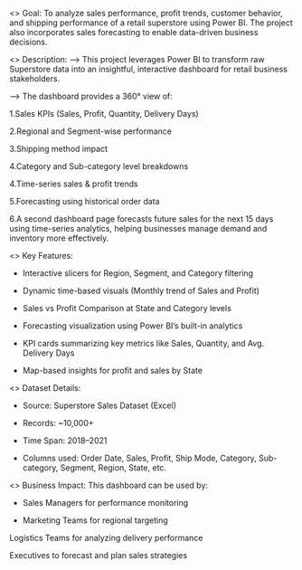 <> Goal:
To analyze sales performance, profit trends, customer behavior, and shipping performance of a retail superstore using Power BI. The project also incorporates sales forecasting to enable data-driven business decisions.

<> Description:
--> This project leverages Power BI to transform raw Superstore data into an insightful, interactive dashboard for retail business stakeholders.

--> The dashboard provides a 360° view of:

1.Sales KPIs (Sales, Profit, Quantity, Delivery Days)

2.Regional and Segment-wise performance

3.Shipping method impact

4.Category and Sub-category level breakdowns

4.Time-series sales & profit trends

5.Forecasting using historical order data

6.A second dashboard page forecasts future sales for the next 15 days using time-series analytics, helping businesses manage demand and inventory more effectively.

<> Key Features:
  - Interactive slicers for Region, Segment, and Category filtering
  
  - Dynamic time-based visuals (Monthly trend of Sales and Profit)
  
  - Sales vs Profit Comparison at State and Category levels
  
  - Forecasting visualization using Power BI’s built-in analytics
  
  - KPI cards summarizing key metrics like Sales, Quantity, and Avg. Delivery Days
  
  - Map-based insights for profit and sales by State
  
  <> Dataset Details:
   - Source: Superstore Sales Dataset (Excel)
    
   - Records: ~10,000+
    
   - Time Span: 2018–2021  
    
   - Columns used: Order Date, Sales, Profit, Ship Mode, Category, Sub-category, Segment, Region, State, etc.

<> Business Impact:
   This dashboard can be used by:
    
  - Sales Managers for performance monitoring
  
  -  Marketing Teams for regional targeting

Logistics Teams for analyzing delivery performance

Executives to forecast and plan sales strategies
